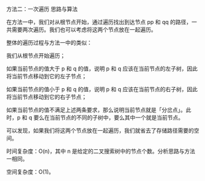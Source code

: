 方法二：一次遍历
思路与算法

在方法一中，我们对从根节点开始，通过遍历找出到达节点 pp 和 qq 的路径，一共需要两次遍历。我们也可以考虑将这两个节点放在一起遍历。

整体的遍历过程与方法一中的类似：

我们从根节点开始遍历；

如果当前节点的值大于 p 和 q 的值，说明 p 和 q 应该在当前节点的左子树，因此将当前节点移动到它的左子节点；

如果当前节点的值小于 p 和 q 的值，说明 p 和 q 应该在当前节点的右子树，因此将当前节点移动到它的右子节点；

如果当前节点的值不满足上述两条要求，那么说明当前节点就是「分岔点」。此时，p 和 q 要么在当前节点的不同的子树中，要么其中一个就是当前节点。

可以发现，如果我们将这两个节点放在一起遍历，我们就省去了存储路径需要的空间。


时间复杂度：O(n)，其中 n 是给定的二叉搜索树中的节点个数。分析思路与方法一相同。

空间复杂度：O(1)。
